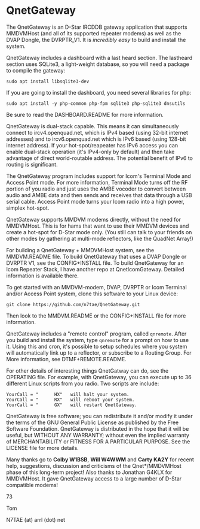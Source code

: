 QnetGateway
===========

The QnetGateway is an D-Star IRCDDB gateway application that supports MMDVMHost (and all of its supported repeater modems) as well as the DVAP Dongle, the DVRPTR_V1. It is *incredibly easy* to build and install the system.

QnetGateway includes a dashboard with a last heard section. The lastheard section uses SQLite3, a light-weight database, so you will need a package to compile the gateway:

```
sudo apt install libsqlite3-dev
```

If you are going to install the dashboard, you need several libraries for php:

```
sudo apt install -y php-common php-fpm sqlite3 php-sqlite3 dnsutils
```

Be sure to read the DASHBOARD.README for more information.

QnetGateway is dual-stack capable. This means it can simultaneously connect to ircv4.openquad.net, which is IPv4 based (using 32-bit internet addresses) and to ircv6.openquad.net which is IPv6 based (using 128-bit internet address). If your hot-spot/reapeater has IPv6 access you can enable dual-stack operation (it's IPv4-only by default) and then take advantage of direct world-routable address. The potential benefit of IPv6 to routing is significant.

The QnetGateway program includes support for Icom's Terminal Mode and Access Point mode. For more information, Terminal Mode turns off the RF portion of you radio and just uses the AMBE vocoder to convert between audio and AMBE data and then sends and receives that data through a USB serial cable. Access Point mode turns your Icom radio into a high power, simplex hot-spot.

QnetGateway supports MMDVM modems directly, without the need for MMDVMHost. This is for hams that want to use their MMDVM devices and create a hot-spot for D-Star mode only. (You still can talk to your friends on other modes by gathering at multi-mode reflectors, like the QuadNet Array!)

For building a QnetGateway + MMDVMHost system, see the MMDVM.README file. To build QnetGateway that uses a DVAP Dongle or DVRPTR V1, see the CONFIG+INSTALL file. To build QnetGateway for an Icom Repeater Stack, I have another repo at QnetIcomGateway. Detailed information is available there.

To get started with an MMDVM-modem, DVAP, DVRPTR or Icom Terminal and/or Access Point system, clone this software to your Linux device:

```
git clone https://github.com/n7tae/QnetGateway.git
```

Then look to the MMDVM.README or the CONFIG+INSTALL file for more information.

QnetGateway includes a "remote control" program, called `qnremote`. After you build and install the system, type `qnremote` for a prompt on how to use it. Using this and cron, it's possible to setup schedules where you system will automatically link up to a reflector, or subscribe to a Routing Group. For More information, see DTMF+REMOTE.README.

For other details of interesting things QnetGatway can do, see the OPERATING file. For example, with QnetGateway, you can execute up to 36 different Linux scripts from you radio. Two scripts are include:

```
YourCall = "      HX"   will halt your system.
YourCall = "      RX"   will reboot your system.
YourCall = "      GX"   will restart QnetGateway.
```

QnetGateway is free software; you can redistribute it and/or modify it under the terms of the GNU General Public License as published by the Free Software Foundation. QnetGateway is distributed in the hope that it will be useful, but WITHOUT ANY WARRANTY; without even the implied warranty of MERCHANTABILITY or FITNESS FOR A PARTICULAR PURPOSE. See the LICENSE file for more details.

Many thanks go to **Colby W1BSB**, **Will W4WWM** and **Carty KA2Y** for recent help, suggestions, discussion and criticisms of the Qnet*/MMDVMHost phase of this long-term project! Also thanks to Jonathan G4KLX for MMDVMHost. It gave QnetGateway access to a large number of D-Star compatible modems!

73

Tom

N7TAE (at) arrl (dot) net
